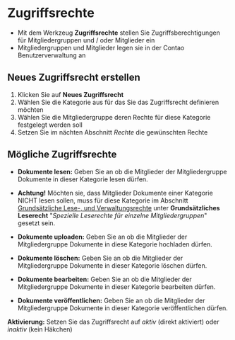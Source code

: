 # Zugriffsrechte

* Mit dem Werkzeug **Zugriffsrechte** stellen Sie Zugriffsberechtigungen für Mitgliedergruppen und / oder Mitglieder ein
* Mitgliedergruppen und Mitglieder legen sie in der Contao Benutzerverwaltung an

## Neues Zugriffsrecht erstellen

1. Klicken Sie auf **Neues Zugriffsrecht**
2. Wählen Sie die Kategorie aus für das Sie das Zugriffsrecht definieren möchten
3. Wählen Sie die Mitgliedergruppe deren Rechte für diese Kategorie festgelegt werden soll
4. Setzen Sie im nächten Abschnitt *Rechte* die gewünschten Rechte

## Mögliche Zugriffsrechte

* **Dokumente lesen:** Geben Sie an ob die Mitglieder der Mitgliedergruppe Dokumente in dieser Kategorie lesen dürfen.  
   
* **Achtung!**</span> Möchten sie, dass Mitglieder Dokumente einer Kategorie NICHT lesen sollen, muss für diese Kategorie im Abschnitt [Grundsätzliche Lese-, und Verwaltungsrechte](categories.md/#grundsätzliche-lese-und-verwaltungsrechte) unter **Grundsätzliches Leserecht** "*Spezielle Leserechte für einzelne Mitgliedergruppen*" gesetzt sein.

* **Dokumente uploaden:** Geben Sie an ob die Mitglieder der Mitgliedergruppe Dokumente in diese Kategorie hochladen dürfen.
* **Dokumente löschen:** Geben Sie an ob die Mitglieder der Mitgliedergruppe Dokumente in dieser Kategorie löschen dürfen.
* **Dokumente bearbeiten:** Geben Sie an ob die Mitglieder der Mitgliedergruppe Dokumente in dieser Kategorie bearbeiten dürfen.
* **Dokumente veröffentlichen:** Geben Sie an ob die Mitglieder der Mitgliedergruppe Dokumente in dieser Kategorie veröffentlichen dürfen.

**Aktivierung:** Setzen Sie das Zugriffsrecht auf *aktiv* (direkt aktiviert) oder *inaktiv* (kein Häkchen)
